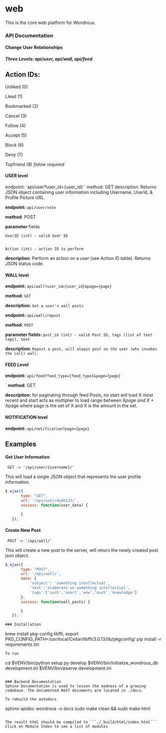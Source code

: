 # web
This is the core web platform for Wondrous.

### API Documentation

#### Change User Relationships

##### Three Levels: api/user, api/wall, api/feed

## Action IDs:
Unliked (0)


Liked (1)


Bookmarked (2)


Cancel (3)


Follow (4)


Accept (5)


Block (6)


Deny (7)


Topfriend (8) *follow required*


#### USER level

endpoint: `api/user?user_id={user_id}``
method: GET
description: Returns JSON object containing user information including Username, UserId, & Profile Picture URL.


**endpoint:** `api/user/vote`


**method**: POST


**parameter** fields


    UserID (int) - valid User ID


    Action (int) - action ID to perform


**description**: Perform an action on a user (see Action ID table). Returns JSON status code.

#### WALL level

**endpoint:** `api/wall?user_id={user_id}&page={page}`

**method:** `GET`

**description:** `Get a user's wall posts`


**endpoint:** `api/wall/repost`

**method:** `POST`

**parameter fields:** `post_id (int) - valid Post ID, tags (list of text tags), text`

**description:** `Repost a post, will always post on the user (who invokes the call) wall.`


#### FEED Level

**endpoint:** `api/feed?feed_type={feed_type}&page={page}`

`
**method:** GET


**description:** for paginating through feed Posts, no start will load X most recent and start acts as multiplier to load range between X*page and X + X*page where page is the set of X and X is the amount in the set.


#### NOTIFICATION level

**endpoint:** `api/notification?page={page}`

## Examples


#### Get User Information

```
 GET -> '/api/user/{username}/'
```
This will load a single JSON object that represents the user profile information.

```javascript
$.ajax({
       type: "GET",
       url: '/api/user/dude123/',
       success: function(user_data) {

       }
   });

```

#### Create New Post
```
 POST -> '/api/wall/'
 ```

 This will create a new post to the server, will return the newly created post json object.
```javascript
$.ajax({
       type: "POST",
       url: '/api/wall/',
       data: {
           'subject': 'something intellectual',
           'text':'elaborate on something intellectual',
           'tags':['such','smart','wow','much','knowledge']
       },
       success: function(wall_posts) {

       }
   });
```

```
### Installation
```
brew install pkg-config libffi;
export PKG_CONFIG_PATH=/usr/local/Cellar/libffi/3.0.13/lib/pkgconfig/
pip install -r requirements.txt
```
To run
```
cd <directory containing this file>
$VENV/bin/python setup.py develop
$VENV/bin/initialize_wondrous_db development.ini
$VENV/bin/pserve development.ini
```

### Backend Documentation
Sphinx Documentation is used to lessen the madness of a growing codebase. The documented ReST documents are located in ./docs.

To rebuild the autodocs
```
sphinx-apidoc wondrous -o docs
sudo make clean && sudo make html
```

The result html should be compiled to ```./_build/html/index.html```
Click on Module Index to see a list of modules
